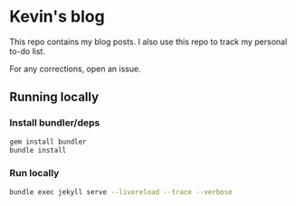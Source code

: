 # Kevin's blog

This repo contains my blog posts. I also use this repo to track my personal to-do list.

For any corrections, open an issue.


## Running locally

### Install bundler/deps

```bash
gem install bundler
bundle install
```

### Run locally
```bash
bundle exec jekyll serve --livereload --trace --verbose
```
